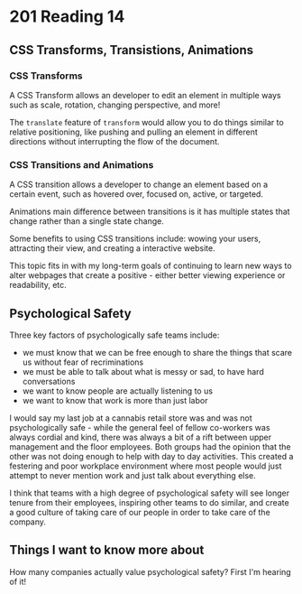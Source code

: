 # 201 Reading 14

## CSS Transforms, Transistions, Animations

### CSS Transforms

A CSS Transform allows an developer to edit an element in multiple ways such as scale, rotation, changing perspective, and more!

The `translate` feature of `transform` would allow you to do things similar to relative positioning, like pushing and pulling an element in different directions without interrupting the flow of the document.

### CSS Transitions and Animations

A CSS transition allows a developer to change an element based on a certain event, such as hovered over, focused on, active, or targeted.

Animations main difference between transitions is it has multiple states that change rather than a single state change.

Some benefits to using CSS transitions include: wowing your users, attracting their view, and creating a interactive website.

This topic fits in with my long-term goals of continuing to learn new ways to alter webpages that create a positive - either better viewing experience or readability, etc.

## Psychological Safety

Three key factors of psychologically safe teams include:

- we must know that we can be free enough to share the things that scare us without fear of recriminations
- we must be able to talk about what is messy or sad, to have hard conversations
- we want to know people are actually listening to us
- we want to know that work is more than just labor

I would say my last job at a cannabis retail store was and was not psychologically safe - while the general feel of fellow co-workers was always cordial and kind, there was always a bit of a rift between upper management and the floor employees. Both groups had the opinion that the other was not doing enough to help with day to day activities. This created a festering and poor workplace environment where most people would just attempt to never mention work and just talk about everything else.

I think that teams with a high degree of psychological safety will see longer tenure from their employees, inspiring other teams to do similar, and create a good culture of taking care of our people in order to take care of the company.


## Things I want to know more about

How many companies actually value psychological safety? First I'm hearing of it!
